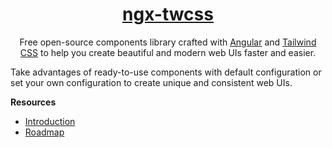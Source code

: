 <a href="https://github.com/William-Mba/ngx-twcss">
<div align="center">
    <h1>ngx-twcss</h1>
</div>
</a>

<p align="center">Free open-source components library crafted with <a href="https://angular.dev/">Angular</a> and <a href="https://tailwindcss.com/docs/installation">Tailwind CSS</a> to help you create beautiful and modern web UIs faster and easier.
</p>

Take advantages of ready-to-use components with default configuration or set your own configuration to create unique and consistent web UIs.

**Resources**

-   [Introduction](docs/intro.md)
-   [Roadmap](docs/roadmap.md)
<!-- TODO: complete docs
-   [Quick start](docs/quick-start.md)
-   [Component docs](docs/components/)
-   [Browser support and FAQ](docs/support.md) -->
